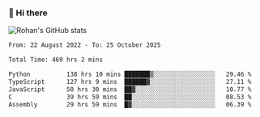 ### 👋 Hi there 

<!--
**rohznmdev/rohznmdev** is a ✨ _special_ ✨ repository because its `README.md` (this file) appears on your GitHub profile.

Here are some ideas to get you started:

- 🔭 I’m currently working on ...
- 🌱 I’m currently learning Ruby and Ruby on Rails
- 👯 I’m looking to collaborate on ...
- 🤔 I’m looking for help with ...
- 💬 Ask me about ...
- 📫 How to reach me: ...
- 😄 Pronouns: ...
- ⚡ Fun fact: ...
-->
![Rohan's GitHub stats](https://github-readme-stats.vercel.app/api?username=rohznmdev&theme=dark&show_icons=true)

<!--START_SECTION:waka-->

```txt
From: 22 August 2022 - To: 25 October 2025

Total Time: 469 hrs 2 mins

Python          138 hrs 10 mins ███████▒░░░░░░░░░░░░░░░░░   29.46 %
TypeScript      127 hrs 9 mins  ██████▓░░░░░░░░░░░░░░░░░░   27.11 %
JavaScript      50 hrs 30 mins  ██▓░░░░░░░░░░░░░░░░░░░░░░   10.77 %
C               39 hrs 59 mins  ██░░░░░░░░░░░░░░░░░░░░░░░   08.53 %
Assembly        29 hrs 59 mins  █▓░░░░░░░░░░░░░░░░░░░░░░░   06.39 %
```

<!--END_SECTION:waka-->
